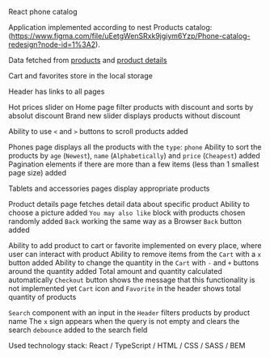 React phone catalog

Application implemented according to nest Products catalog: (https://www.figma.com/file/uEetgWenSRxk9jgiym6Yzp/Phone-catalog-redesign?node-id=1%3A2).

Data fetched from [products](https://mate-academy.github.io/react_phone-catalog/api/products.json)
and [product details](https://mate-academy.github.io/react_phone-catalog/api/products/motorola-xoom.json)

Cart and favorites store in the local storage

Header has links to all pages

Hot prices slider on Home page filter products with discount and sorts by absolut discount
Brand new slider displays products without discount

Ability to use `<` and `>` buttons to scroll products added

Phones page displays all the products with the `type`: `phone`
Ability to sort the products by `age` (`Newest`), `name` (`Alphabetically`) and `price` (`Cheapest`) added
Pagination elements if there are more than a few items (less than 1 smallest page size) added

Tablets and accessories pages display appropriate products 

Product details page fetches detail data about specific product 
Ability to choose a picture added
`You may also like` block with products chosen randomly added
`Back` working the same way as a Browser `Back` button added

Ability to add product to cart or favorite implemented on every place, where user can interact with product
Ability to remove items from the `Cart` with a `x` button added
Ability to change the quantity in the `Cart` with `-` and `+` buttons around the quantity added
Total amount and quantity calculated automatically
`Checkout` button shows the message that this functionality is not implemented yet
`Cart` icon and `Favorite` in the header shows total quantity of products

`Search` component with an input in the `Header` filters products by product name
The `x` sign appears when the query is not empty and clears the search
`debounce` added to the search field

Used technology stack: React / TypeScript / HTML / CSS / SASS / BEM

